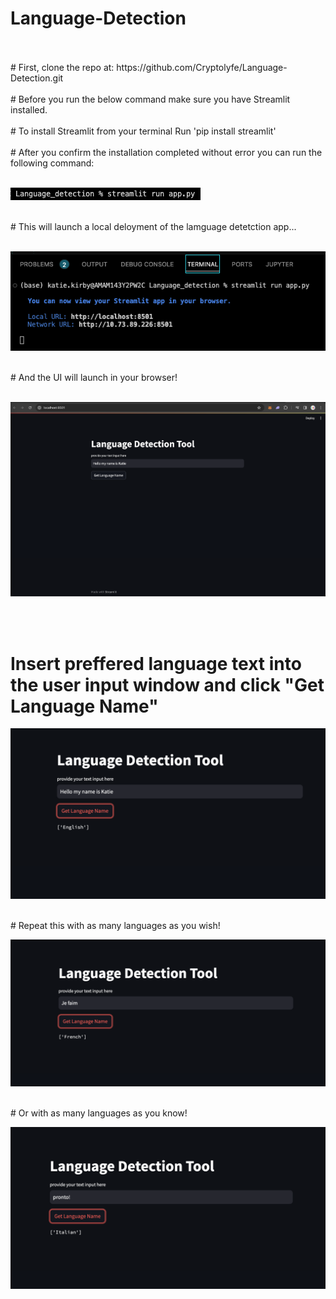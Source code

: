 # Language-Detection
<br>
<br> 
# First, clone the repo at: https://github.com/Cryptolyfe/Language-Detection.git
<br>
<br> 
# Before you run the below command make sure you have Streamlit installed.
<br>
<br> 
# To install Streamlit from your terminal
Run 'pip install streamlit' 
<br>
<br> 
# After you confirm the installation completed without error you can run the following command:
<br>
<br> 

![krbylogo](media/photo1.png)

<br> 
# This will launch a local deloyment of the lamguage detetction app...
<br>
<br>

![krbylogo](media/photo2.png)

<br>
# And the UI will launch in your browser!
<br>
<br> 

![krbylogo](media/photo3.png)

<br>
<br> 

# Insert preffered language text into the user input window and click "Get Language Name"

![krbylogo](media/photo4.png)

<br>
# Repeat this with as many languages as you wish!
<br>

![krbylogo](media/photo5.png)

<br>
# Or with as many languages as you know!

![krbylogo](media/photo6.png)

